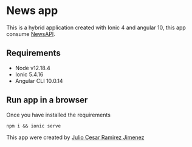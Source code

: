 # News app

This is a hybrid application created with Ionic 4 and angular 10, this app consume [NewsAPI](https://newsapi.org/).

## Requirements

- Node v12.18.4
- Ionic 5.4.16
- Angular CLI 10.0.14

## Run app in a browser

Once you have installed the requirements

```
npm i && ionic serve
```

This app were created by [Julio Cesar Ramirez Jimenez](https://www.linkedin.com/in/julio-cesar-ramirez-jimenez94/)
